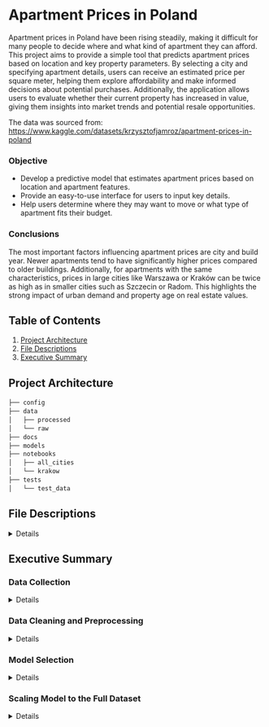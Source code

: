 # Apartment Prices in Poland

Apartment prices in Poland have been rising steadily, making it difficult for many people to decide where and what kind of apartment they can afford. This project aims to provide a simple tool that predicts apartment prices based on location and key property parameters. By selecting a city and specifying apartment details, users can receive an estimated price per square meter, helping them explore affordability and make informed decisions about potential purchases. Additionally, the application allows users to evaluate whether their current property has increased in value, giving them insights into market trends and potential resale opportunities.

The data was sourced from: https://www.kaggle.com/datasets/krzysztofjamroz/apartment-prices-in-poland

### Objective
* Develop a predictive model that estimates apartment prices based on location and apartment features.
* Provide an easy-to-use interface for users to input key details.
* Help users determine where they may want to move or what type of apartment fits their budget.

### Conclusions

The most important factors influencing apartment prices are city and build year. Newer apartments tend to have significantly higher prices compared to older buildings. Additionally, for apartments with the same characteristics, prices in large cities like Warszawa or Kraków can be twice as high as in smaller cities such as Szczecin or Radom. This highlights the strong impact of urban demand and property age on real estate values.

## Table of Contents

1. [Project Architecture](#project-architecture)
2. [File Descriptions](#file-descriptions)
3. [Executive Summary](#executive-summary)


## Project Architecture

```bash
├── config
├── data
│   ├── processed
│   └── raw
├── docs
├── models
├── notebooks
│   ├── all_cities
│   └── krakow
├── tests
│   └── test_data
```

## File Descriptions
<details>
[config](config): folder containing configuration files
* [bins.json](config/bins.json): bins used for splitting data in 'distance' columns. File is used for feature engineering new data from user.

[data](data): folder containing all data files 
* [processed](data/processed): datasets that undergone preliminary cleansing, transformations and other preparatory steps
  * [processed_data_all.csv](data/processed/processed_data_all.csv): processed data for all cities from original dataset
  * [processed_data_Krakow.csv](data/processed/processed_data_Krakow.csv): data filtered by city of Krakow and processed
* [raw](data/raw): original datasets
  * [apartments_pl_2024_06.csv](data/raw/apartments_pl_2024_06.csv): original dataset with apartment prices from June 2024
 
[images](images): folder containing images for documentation 
* [model_comparison.png](images/model_comparison.png): png file with bar chart comparing MAE for 3 different models

[models](models): folder containing trained algorithms
* [encoders.pkl](models/encoders.pkl): trained OneHotEncoder for all categorical columns
* [xgboost_all_cities.pkl](models/xgboost_all_cities.pkl): XGBoost model trained on data for all cities
* [xgboost_krakow.pkl](models/xgboost_krakow.pkl): XGBoost model trained on data for city of Krakow

[notebooks](notebooks): folder containing notebooks with all project steps
* [all_cities](notebooks/all_cities): notebooks for processing dataset with all cities included
  * [create_model_for_all_cities.ipynb](notebooks/all_cities/create_model_for_all_cities.ipynb): notebook with use of pre-defined functions for data preparation and model training for dataset with all cities included
  * [data_preparation_functions.py](notebooks/all_cities/data_preparation_functions.py): functions for feature selection and engineering
  * [prediction_app.ipynb](notebooks/all_cities/prediction_app.ipynb): notebook with the application that makes a prediction based on user's input
* [krakow](notebooks/krakow): notebooks for processing dataset filtered by city of Krakow
  * [1_data_and_feature_preparation.ipynb](notebooks/krakow/1_data_and_feature_preparation.ipynb): notebook with data exploration and preparation based on dataset filtered by city of Krakow
  * [2_model_training_and_evaluation.ipynb](notebooks/krakow/2_model_training_and_evaluation.ipynb): notebook with steps for training and selecting the best model

[tests](tests): folder containing test cases and test data
* [test_data](tests/test_data): cvs files containing sample data for testing
  * [sample.csv](test_data/tests/sample.csv): csv file containing raw sample data
  * [sample_processed.csv](test_data/tests/sample_processed.csv): csv file containing processed sample data with no missing values
* [test_data_preparation_functions.py](tests/test_data_preparation_functions.py): file containing unit tests for [data_preparation_functions.py](notebooks/all_cities/data_preparation_functions.py)
</details>

## Executive Summary

### Data Collection
<details>
The dataset consists of apartment listings across Poland from June 2024, including features such as:
location, build year, building type, condition, floor details, proximity to Points of Interest (POIs) and city centre, additional features like parking space or balcony etc. 
The data was sourced from https://www.kaggle.com/datasets/krzysztofjamroz/apartment-prices-in-poland and contained missing values and outliers that required preprocessing.

The original dataset consists of following columns:
* *city* - the name of the city where the property is located
* *type* - type of the building
* *squareMeters* - the size of the apartment in square meters
* *rooms* - number of rooms in the apartment
* *floor / floorCount* - the floor where the apartment is located and the total number of floors in the building
* *buildYear* - the year when the building was built
* *latitude, longitude* - geo coordinate of the property
* *centreDistance* - distance from the city centre in km
* *poiCount* - number of points of interest in 500m range from the apartment (schools, clinics, post offices, kindergartens, restaurants, colleges, pharmacies)
* *[poiName]Distance* - distance to the nearest point of interest (schools, clinics, post offices, kindergartens, restaurants, colleges, pharmacies)
* *ownership* - the type of property ownership
* *condition* - the condition of the apartment
* *has[features]* - whether the property has key features such as assigned parking space, balcony, elevator, security, storage room
* *price* - offer price in Polish Zloty
</details>

### Data Cleaning and Preprocessing
<details>


To simplify preprocessing and model development, I focused on one city (Kraków) instead of the entire dataset. This reduced computational complexity and allowed for a more detailed analysis of local patterns before scaling the model.  

**The data cleaning process included:**  
* **Feature Engineering** – Created new columns, including `locationCategory` (based on latitude and longitude) and `price_per_m2`. Split distance columns into bins.  
* **Handling Missing Values** – Imputed missing values using statistical measures (mean, mode, median).  
* **Outlier Detection & Removal** – Winsorized extreme values in `price_per_m2`, `buildYear`, `squareMeters`, and `poiCount`. Applied log transformation to `price_per_m2` for normalization.  
* **Feature Selection** – Removed columns that could lead to data leakage, were highly correlated with other features, or were quasi-constant. Verified important features using **Random Forest Feature Importances**, **Recursive Feature Elimination (RFE)**, and **Forward Feature Selection**.  
* **Encoding** – Used **OneHotEncoder** to convert categorical variables into numerical formats.  

</details>

### Model Selection  
<details>
To determine the most suitable model for predicting apartment prices per square meter, I trained and evaluated three different algorithms: **Linear Regression (LR), Random Forest (RF), and XGBoost (XGB)**. The models were assessed based on **prediction time, Mean Absolute Error (MAE), and R² score** on the test set.  

| Model              | Prediction Time (s) | Test MAE  | R² Score  |
|--------------------|--------------------|----------|----------|
| **Linear Regression** | 0.0148             | 0.1138  | 0.4790   |
| **Random Forest**   | 0.0766             | 0.0886  | 0.6314   |
| **XGBoost**        | 0.0104             | 0.0898  | 0.6259   |

#### Key Observations:
* **Linear Regression** had the weakest predictive performance, with the highest MAE and lowest R² score.  
* **Random Forest** had the best R² and lowest MAE, but it also had the longest prediction time.  
* **XGBoost** performed comparably to Random Forest, with a slightly higher MAE and slightly lower R², but had the fastest prediction time among the tree-based models.

The chart below compares the Mean Absolute Error (MAE) for each model, highlighting their predictive performance.
<img src="images/model_comparison.png" alt="Mean Absolute Error per model" width="400">

#### Model Choice:
Given the balance between accuracy and efficiency, **XGBoost was selected as the final model**. While its R² was slightly lower than Random Forest, it provided similar predictive performance with a **notably faster prediction time**, making it a more scalable choice for future expansion.  

**Current Scope:** All evaluations and model training were conducted on **data from a single city (Kraków)**. 
</details>

### Scaling Model to the Full Dataset  
<details>
After selecting **XGBoost** as the best model based on one city's data, I scaled the data preparation and model creation for the entire dataset. To ensure consistency and efficiency, I developed **data preparation functions** that automated key preprocessing steps, including data cleaning, feature selection, and feature engineering.  

I then trained an **XGBoost model** on the full dataset, achieving the following results:  

* **Prediction Time:** 0.0401s  
* **R² Score:** 0.8692  
* **Mean Absolute Error (MAE):** 0.1017

To validate the model and prevent **data leakage**, I analyzed **Feature Importances** using a chart. This helped ensure that no single feature dominated the predictions and allowed me to identify the most influential factors in apartment price estimation.  

To enable future predictions with the same preprocessing logic, I saved the bins used for splitting numerical features and stored the OneHotEncoders for categorical variables. This ensures that the model can handle new data in a consistent manner.
</details>

